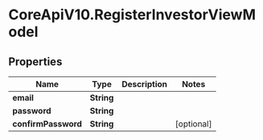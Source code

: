 # CoreApiV10.RegisterInvestorViewModel

## Properties
Name | Type | Description | Notes
------------ | ------------- | ------------- | -------------
**email** | **String** |  | 
**password** | **String** |  | 
**confirmPassword** | **String** |  | [optional] 


